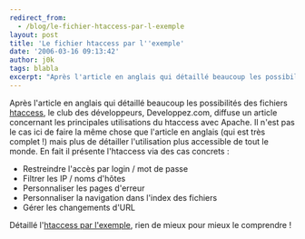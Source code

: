 ```yaml
---
redirect_from:
  - /blog/le-fichier-htaccess-par-l-exemple
layout: post
title: 'Le fichier htaccess par l''exemple'
date: '2006-03-16 09:13:42'
author: j0k
tags: blabla
excerpt: "Après l'article en anglais qui détaillé beaucoup les possibilités des fichiers [htaccess](http://www.j0k3r.net/news-tout-sur-le-htaccess-1120.html), le club des développeurs, Developpez.com, diffuse un article concernant les principales utilisations du htaccess avec Apache.     \nIl n'est pas le cas ici de faire la même chose que l'article en anglais (qui      …"
---
```


Après l'article en anglais qui détaillé beaucoup les possibilités des fichiers [htaccess](http://www.j0k3r.net/news-tout-sur-le-htaccess-1120.html), le club des développeurs, Developpez.com, diffuse un article concernant les principales utilisations du htaccess avec Apache.
Il n'est pas le cas ici de faire la même chose que l'article en anglais (qui est très complet !) mais plus de détailler l'utilisation plus accessible de tout le monde. En fait il présente l'htaccess via des cas concrets :

* Restreindre l'accès par login / mot de passe
* Filtrer les IP / noms d'hôtes
* Personnaliser les pages d'erreur
* Personnaliser la navigation dans l'index des fichiers
* Gérer les changements d'URL

Détaillé l'[htaccess par l'exemple](http://cchatelain.developpez.com/articles/web/apache/htaccess/), rien de mieux pour mieux le comprendre !

